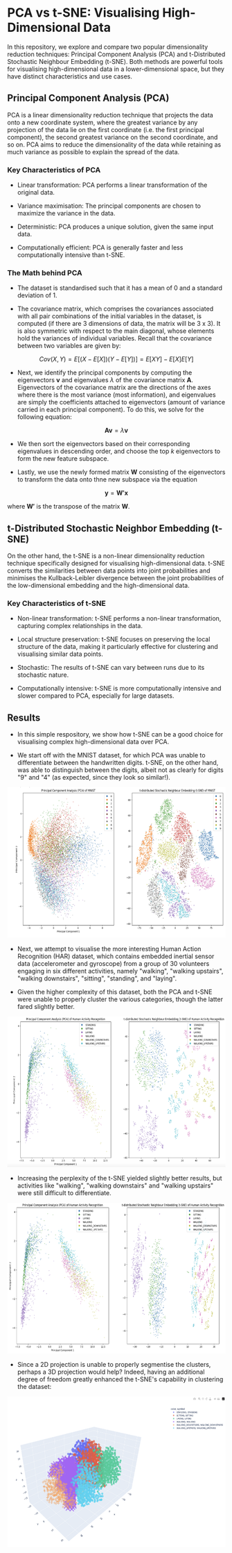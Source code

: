 # PCA vs t-SNE: Visualising High-Dimensional Data

In this repository, we explore and compare two popular dimensionality reduction techniques: Principal Component Analysis (PCA) and t-Distributed Stochastic Neighbour Embedding (t-SNE). Both methods are powerful tools for visualising high-dimensional data in a lower-dimensional space, but they have distinct characteristics and use cases.

## Principal Component Analysis (PCA)
PCA is a linear dimensionality reduction technique that projects the data onto a new coordinate system, where the greatest variance by any projection of the data lie on the first coordinate (i.e. the first principal component), the second greatest variance on the second coordinate, and so on. PCA aims to reduce the dimensionality of the data while retaining as much variance as possible to explain the spread of the data.

### Key Characteristics of PCA

- Linear transformation: PCA performs a linear transformation of the original data.

- Variance maximisation: The principal components are chosen to maximize the variance in the data.

- Deterministic: PCA produces a unique solution, given the same input data.

- Computationally efficient: PCA is generally faster and less computationally intensive than t-SNE.

### The Math behind PCA

- The dataset is standardised such that it has a mean of 0 and a standard deviation of 1.

- The covariance matrix, which comprises the covariances associated with all pair combinations of the initial variables in the dataset, is computed (if there are 3 dimensions of data, the matrix will be 3 x 3). It is also symmetric with respect to the main diagonal, whose elements hold the variances of individual variables. Recall that the covariance between two variables are given by: 

```math

Cov(X,Y)=E[(X-E[X])(Y-E[Y])]=E[XY]-E[X]E[Y]

```
- Next, we identify the principal components by computing the eigenvectors $\textbf{v}$ and eigenvalues $\lambda$ of the covariance matrix $\textbf{A}$. Eigenvectors of the covariance matrix are the directions of the axes where there is the most variance (most information), and eigenvalues are simply the coefficients attached to eigenvectors (amount of variance carried in each principal component). To do this, we solve for the following equation:
```math

\mathbf{Av} = \lambda \mathbf{v}
```

- We then sort the eigenvectors based on their corresponding eigenvalues in descending order, and choose the top $k$ eigenvectors to form the new feature subspace.

- Lastly, we use the newly formed matrix $\mathbf{W}$ consisting of the eigenvectors to transform the data onto thne new subspace via the equation
```math
\mathbf{y} = \mathbf{W'x}
```
where $\mathbf{W'}$ is the transpose of the matrix $\mathbf{W}$.


## t-Distributed Stochastic Neighbor Embedding (t-SNE)

On the other hand, the t-SNE is a non-linear dimensionality reduction technique specifically designed for visualising high-dimensional data. t-SNE converts the similarities between data points into joint probabilities and minimises the Kullback-Leibler divergence between the joint probabilities of the low-dimensional embedding and the high-dimensional data.

### Key Characteristics of t-SNE

- Non-linear transformation: t-SNE performs a non-linear transformation, capturing complex relationships in the data.

- Local structure preservation: t-SNE focuses on preserving the local structure of the data, making it particularly effective for clustering and visualising similar data points.

- Stochastic: The results of t-SNE can vary between runs due to its stochastic nature.

- Computationally intensive: t-SNE is more computationally intensive and slower compared to PCA, especially for large datasets.


## Results

- In this simple respository, we show how t-SNE can be a good choice for visualising complex high-dimensional data over PCA.

- We start off with the MNIST dataset, for which PCA was unable to differentiate between the handwritten digits. t-SNE, on the other hand, was able to distinguish between the digits, albeit not as clearly for digits "9" and "4" (as expected, since they look so similar!).

<p align="center">
<img src="mnist_pca_tsne.png" width="512" height="347">
</p>

- Next, we attempt to visualise the more interesting Human Action Recognition (HAR) dataset, which contains embedded inertial sensor data (accelerometer and gyroscope) from a group of 30 volunteers engaging in six different activities, namely "walking", "walking upstairs", "walking downstairs", "sitting", "standing", and "laying". 

- Given the higher complexity of this dataset, both the PCA and t-SNE were unable to properly cluster the various categories, though the latter fared slightly better.

<p align="center">
<img src="har_pca_tsne_30.png" width="512" height="347">
</p>

- Increasing the perplexity of the t-SNE yielded slightly better results, but activities like "walking", "walking downstairs" and "walking upstairs" were still difficult to differentiate.

<p align="center">
<img src="har_pca_tsne_300.png" width="512" height="347">
</p>

- Since a 2D projection is unable to properly segmentise the clusters, perhaps a 3D projection would help? Indeed, having an additional degree of freedom greatly enhanced the t-SNE's capability in clustering the dataset:

<p align="center">
<img src="3d_tsne_300.png" width="512" height="347">
</p>

